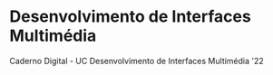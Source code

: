 # Desenvolvimento de Interfaces Multimédia
Caderno Digital - UC Desenvolvimento de Interfaces Multimédia '22 
